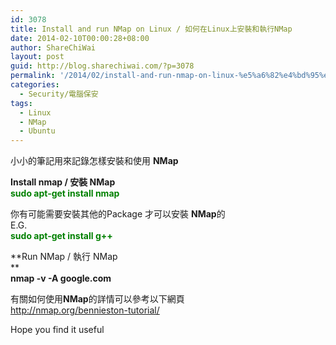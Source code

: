 ```yaml
---
id: 3078
title: Install and run NMap on Linux / 如何在Linux上安裝和執行NMap
date: 2014-02-10T00:00:28+08:00
author: ShareChiWai
layout: post
guid: http://blog.sharechiwai.com/?p=3078
permalink: '/2014/02/install-and-run-nmap-on-linux-%e5%a6%82%e4%bd%95%e5%9c%a8linux%e4%b8%8a%e5%ae%89%e8%a3%9d%e5%92%8c%e5%9f%b7%e8%a1%8cnmap/'
categories:
  - Security/電腦保安
tags:
  - Linux
  - NMap
  - Ubuntu
---
```

小小的筆記用來記錄怎樣安裝和使用 **NMap**

**Install nmap / 安裝 NMap**  
<span style="color: #008000;"><strong>sudo apt-get install nmap</strong></span>

你有可能需要安裝其他的Package 才可以安裝 **NMap**的  
E.G.  
<span style="color: #008000;"><strong>sudo apt-get install g++</strong></span>

**Run NMap / 執行 NMap  
**  
**nmap -v -A google.com**

有關如何使用**NMap**的詳情可以參考以下網頁  
<a title="NMap Linux Tutorial" href="http://nmap.org/bennieston-tutorial/" target="_blank">http://nmap.org/bennieston-tutorial/</a>

Hope you find it useful